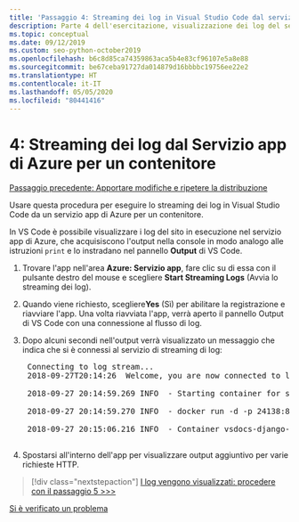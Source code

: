 ```yaml
---
title: 'Passaggio 4: Streaming dei log in Visual Studio Code dal servizio app di Azure per un contenitore'
description: Parte 4 dell'esercitazione, visualizzazione dei log del servizio app di Azure per monitorarne il comportamento.
ms.topic: conceptual
ms.date: 09/12/2019
ms.custom: seo-python-october2019
ms.openlocfilehash: b6c8d85ca74359863aca5b4e83cf96107e5a8e88
ms.sourcegitcommit: be67ceba91727da014879d16bbbbc19756ee22e2
ms.translationtype: HT
ms.contentlocale: it-IT
ms.lasthandoff: 05/05/2020
ms.locfileid: "80441416"
---
```

# <a name="4-stream-logs-from-azure-app-service-for-a-container"></a>4: Streaming dei log dal Servizio app di Azure per un contenitore

[Passaggio precedente: Apportare modifiche e ripetere la distribuzione](tutorial-deploy-containers-03.md)

Usare questa procedura per eseguire lo streaming dei log in Visual Studio Code da un servizio app di Azure per un contenitore.

In VS Code è possibile visualizzare i log del sito in esecuzione nel servizio app di Azure, che acquisiscono l'output nella console in modo analogo alle istruzioni `print` e lo instradano nel pannello **Output** di VS Code.

1. Trovare l'app nell'area **Azure: Servizio app**, fare clic su di essa con il pulsante destro del mouse e scegliere **Start Streaming Logs** (Avvia lo streaming dei log).

1. Quando viene richiesto, scegliere**Yes** (Sì) per abilitare la registrazione e riavviare l'app. Una volta riavviata l'app, verrà aperto il pannello Output di VS Code con una connessione al flusso di log.

1. Dopo alcuni secondi nell'output verrà visualizzato un messaggio che indica che si è connessi al servizio di streaming di log:

    <pre>
    Connecting to log stream...
    2018-09-27T20:14:26  Welcome, you are now connected to log-streaming service.

    2018-09-27 20:14:59.269 INFO  - Starting container for site

    2018-09-27 20:14:59.270 INFO  - docker run -d -p 24138:8000 --name vsdocs-django-sample-container_0 -e WEBSITES_PORT=8000 -e WEBSITE_SITE_NAME=vsdocs-django-sample-container -e WEBSITE_AUTH_ENABLED=False -e WEBSITE_ROLE_INSTANCE_ID=0 -e WEBSITE_INSTANCE_ID=02c705ae24eaf5f298e553a9c2724b9fe4485707c2d1c36137cd02931091e561 -e HTTP_LOGGING_ENABLED=1 vsdocsregistry.azurecr.io/python-sample-vscode-django-tutorial:latest

    2018-09-27 20:15:06.216 INFO  - Container vsdocs-django-sample-container_0 for site vsdocs-django-sample-container initialized successfully.
    </pre>

1. Spostarsi all'interno dell'app per visualizzare output aggiuntivo per varie richieste HTTP.

> [!div class="nextstepaction"]
> [I log vengono visualizzati: procedere con il passaggio 5 >>>](tutorial-deploy-containers-05.md)

[Si è verificato un problema](https://www.research.net/r/PWZWZ52?tutorial=vscode-appservice-containers&step=04-stream-logs)
